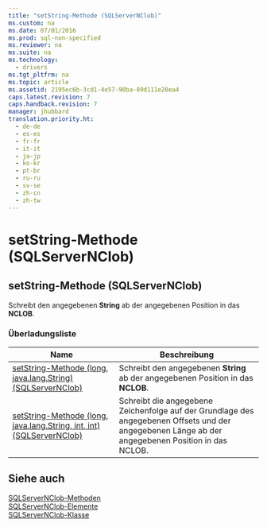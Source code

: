 ```yaml
---
title: "setString-Methode (SQLServerNClob)"
ms.custom: na
ms.date: 07/01/2016
ms.prod: sql-non-specified
ms.reviewer: na
ms.suite: na
ms.technology: 
  - drivers
ms.tgt_pltfrm: na
ms.topic: article
ms.assetid: 2195ec6b-3cd1-4e57-90ba-89d111e20ea4
caps.latest.revision: 7
caps.handback.revision: 7
manager: jhubbard
translation.priority.ht: 
  - de-de
  - es-es
  - fr-fr
  - it-it
  - ja-jp
  - ko-kr
  - pt-br
  - ru-ru
  - sv-se
  - zh-cn
  - zh-tw
---
```

# setString-Methode (SQLServerNClob)
    
## setString\-Methode \(SQLServerNClob\)  
 Schreibt den angegebenen **String** ab der angegebenen Position in das **NCLOB**.  
  
### Überladungsliste  
  
|Name|Beschreibung|  
|----------|------------------|  
|[setString-Methode &#40;long, java.lang.String&#41; &#40;SQLServerNClob&#41;](../content/setString-Method--long--java.lang.String---SQLServerNClob-.md)|Schreibt den angegebenen **String** ab der angegebenen Position in das **NCLOB**.|  
|[setString-Methode &#40;long, java.lang.String, int, int&#41; &#40;SQLServerNClob&#41;](../content/setString-Method--long--java.lang.String--int--int---SQLServerNClob-.md)|Schreibt die angegebene Zeichenfolge auf der Grundlage des angegebenen Offsets und der angegebenen Länge ab der angegebenen Position in das NCLOB.|  
  
## Siehe auch  
 [SQLServerNClob-Methoden](../content/SQLServerNClob-Methods.md)   
 [SQLServerNClob-Elemente](../content/SQLServerNClob-Members.md)   
 [SQLServerNClob-Klasse](../content/SQLServerNClob-Class.md)  
  
  